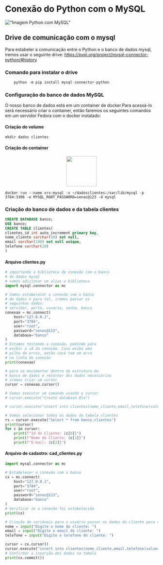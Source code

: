 # Conexão do Python com o MySQL

!["Imagem Python com MySQL"](https://www.learntek.org/blog/wp-content/uploads/2019/06/Mysql-python.png)

## Drive de comunicação com o mysql
Para estabeler a comunicação entre o Python e o banco de dados mysql, iremos usar o seguinte drive:
<a href="https://pypi.org/project/mysql-connector-python/#history"> https://pypi.org/project/mysql-connector-python/#history </a>

### Comando para instalar o drive
```python
    python -m pip install mysql-connector-python
```
### Configuração do banco de dados MySQL
O nosso banco de dados está em um container de docker.Para acessá-lo será necessário criar o container, então faremos os seguintes comandos em um servidor Fedora com o docker instalado:

#### Criação do volume
```shell
mkdir dados clientes
```

#### Criação do container
<center>
<img src="https://cdn.iconscout.com/icon/free/png-256/free-docker-226091.png" height="100" width="100">
</center>

```shell
docker run --name srv-mysql -v ~/dadosclientes:/var/lib/mysql -p 3784:3306 -e MYSQL_ROOT_PASSWORD=senac@123 -d mysql
```
### Criação do banco de dados e da tabela clientes

```sql
CREATE DATABASE banco;
USE banco;
CREATE TABLE clientes(
clientes_id int auto_increment primary key,
nome_cliente varchar(50) not null,
email varchar(100) not null unique,
telefone varchar(20)
)
```

#### Arquivo clientes.py

```python
# importando a biblioteca de conexão com o banco
# de dados mysql
# vamos adicionar um alias a biblioteca
import mysql.connector as mc

# Vamos estabelecer a conexão com o banco
# de dados e para tal, iremos passar os
# seguintes dados:
# servidor, porta, usuario, senha, banco
conexao = mc.connect(
    host="127.0.0.1",
    port="3784",
    user="root",
    password="senac@123",
    database="banco"
)
# Estamos testando a conexão, pedindo para
# exibir o id da conexão. Caso exiba uma
# pilha de erros, então você tem um erro
# na linha de conexão
print(conexao)

# para se movimentar dentro da estrutura de
# banco de dados e retornar dos dados necessários
# iremos criar um cursor
cursor = conexao.cursor()

# Vamos executar um comando usando o cursor
# cursor.execute("Create database Ola")

# cursor.execute("insert into clientes(nome_cliente,email,telefone)values('Amanda','amanda@uol.com.br','(54) 9976-3298')")

# Vamos selecionar todos os dados da tabela clientes
rs = cursor.execute("Select * from banco.clientes")
print(cursor)
for c in cursor:
    print(f"Id do Cliente: {c[0]}")
    print(f"Nome do Cliente: {c[1]}")
    print(f"E-mail: {c[2]}")

```

#### Arquivo de cadastro: cad_clientes.py

```python
import mysql.connector as mc

# Estabelecer a conexão com o banco
cx = mc.connect(
    host="127.0.0.1",
    port="3784",
    user="root",
    password="senac@123",
    database="banco"
)
# Verificar se a conexão foi estabelecida
print(cx)

# Criação de variáveis para o usuário passar os dados do cliente para cadastrar
nome = input("Digite o nome do cliente: ")
email = input("Digite o email do cliente: ")
telefone = input("Digite o telefone do cliente: ")

cursor = cx.cursor()
cursor.execute("insert into clientes(nome_cliente,email,telefone)values('"+nome+"','"+email+"','"+telefone+"')")
# Confirmar a inserção dos dados na tabela
print(cx.commit())


```